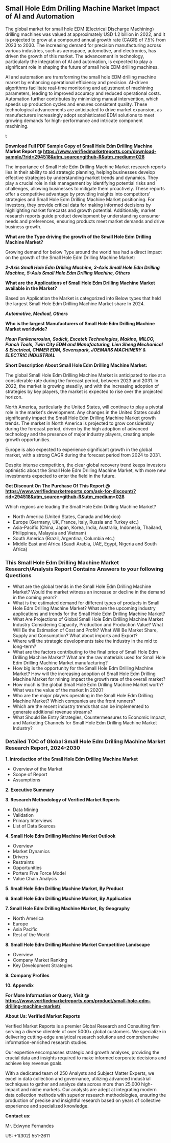 <h2>Small Hole Edm Drilling Machine Market Impact of AI and Automation</h2><p>The global market for small hole EDM (Electrical Discharge Machining) drilling machines was valued at approximately USD 1.2 billion in 2022, and it is projected to grow at a compound annual growth rate (CAGR) of 7.5% from 2023 to 2030. The increasing demand for precision manufacturing across various industries, such as aerospace, automotive, and electronics, has driven the growth of this market. The advancement in technology, particularly the integration of AI and automation, is expected to play a significant role in shaping the future of small hole EDM drilling machines.</p><p>AI and automation are transforming the small hole EDM drilling machine market by enhancing operational efficiency and precision. AI-driven algorithms facilitate real-time monitoring and adjustment of machining parameters, leading to improved accuracy and reduced operational costs. Automation further contributes by minimizing manual intervention, which speeds up production cycles and ensures consistent quality. These technological advancements are anticipated to drive market expansion, as manufacturers increasingly adopt sophisticated EDM solutions to meet growing demands for high-performance and intricate component machining.</p>t</p><p id="" class=""><strong>Download Full PDF Sample Copy of Small Hole Edm Drilling Machine Market Report @ <a href="https://www.verifiedmarketreports.com/download-sample/?rid=294518&utm_source=github-R&utm_medium=028" target="_blank">https://www.verifiedmarketreports.com/download-sample/?rid=294518&utm_source=github-R&utm_medium=028</a></strong></p><p>The importance of&nbsp;Small Hole Edm Drilling Machine Market research reports lies in their ability to aid strategic planning, helping businesses develop effective strategies by understanding market trends and dynamics. They play a crucial role in risk management by identifying potential risks and challenges, allowing businesses to mitigate them proactively. These reports offer a competitive advantage by providing insights into competitors' strategies and Small Hole Edm Drilling Machine Market positioning. For investors, they provide critical data for making informed decisions by highlighting market forecasts and growth potential. Additionally, market research reports guide product development by understanding consumer needs and preferences, ensuring products meet market demands and drive business growth.</p><p><strong>What are the&nbsp;Type driving the growth of the Small Hole Edm Drilling Machine Market?</strong></p><p id="" class="">Growing demand for below Type around the world has had a direct impact on the growth of the Small Hole Edm Drilling Machine Market:</p><em><strong>2-Axis Small Hole Edm Drilling Machine, 3-Axis Small Hole Edm Drilling Machine, 5-Axis Small Hole Edm Drilling Machine, Others</strong></em></p><strong>What are the&nbsp;Applications&nbsp;of Small Hole Edm Drilling Machine Market available in the Market?</strong></p><p id="" class="">Based on Application the Market is categorized into Below types that held the largest Small Hole Edm Drilling Machine Market share In 2024.</p><em><strong>Automotive, Medical, Others</strong></em></p><strong>Who is the largest Manufacturers of Small Hole Edm Drilling Machine Market worldwide?</strong></p><p><em><strong>Heun Funkenerosion, Sodick, Excetek Technologies, Makino, MILCO, Punch Tools, Twin City EDM and Manufacturing, Lien Sheng Mechanical & Electrical, CHMER EDM, Sevenspark, JOEMARS MACHINERY & ELECTRIC INDUSTRIAL</strong></em></p><p id="" class=""><strong>Short Description About Small Hole Edm Drilling Machine Market:</strong></p><p>The global Small Hole Edm Drilling Machine Market is anticipated to rise at a considerable rate during the forecast period, between 2023 and 2031. In 2022, the market is growing steadily, and with the increasing adoption of strategies by key players, the market is expected to rise over the projected horizon.</p><p>North America, particularly the United States, will continue to play a pivotal role in the market's development. Any changes in the United States could significantly impact the Small Hole Edm Drilling Machine Market growth trends. The market in North America is projected to grow considerably during the forecast period, driven by the high adoption of advanced technology and the presence of major industry players, creating ample growth opportunities.</p><p>Europe is also expected to experience significant growth in the global market, with a strong CAGR during the forecast period from 2024 to 2031.</p><p>Despite intense competition, the clear global recovery trend keeps investors optimistic about the Small Hole Edm Drilling Machine Market, with more new investments expected to enter the field in the future.</p><p id="" class=""><strong>Get Discount On The Purchase Of This Report @ <a href="https://www.verifiedmarketreports.com/ask-for-discount/?rid=294518&utm_source=github-R&utm_medium=028" target="_blank">https://www.verifiedmarketreports.com/ask-for-discount/?rid=294518&utm_source=github-R&utm_medium=028</a></strong></p>Which regions are leading the Small Hole Edm Drilling Machine Market?</p><ul><li>North America (United States, Canada and Mexico)</li><li>Europe (Germany, UK, France, Italy, Russia and Turkey etc.)</li><li>Asia-Pacific (China, Japan, Korea, India, Australia, Indonesia, Thailand, Philippines, Malaysia and Vietnam)</li><li>South America (Brazil, Argentina, Columbia etc.)</li><li>Middle East and Africa (Saudi Arabia, UAE, Egypt, Nigeria and South Africa)</li></ul><h3 id="" class="">This Small Hole Edm Drilling Machine Market Research/Analysis Report Contains Answers to your following Questions</h3><ul><li>What are the global trends in the Small Hole Edm Drilling Machine Market? Would the market witness an increase or decline in the demand in the coming years?</li><li>What is the estimated demand for different types of products in Small Hole Edm Drilling Machine Market? What are the upcoming industry applications and trends for the Small Hole Edm Drilling Machine Market?</li><li>What Are Projections of Global Small Hole Edm Drilling Machine Market Industry Considering Capacity, Production and Production Value? What Will Be the Estimation of Cost and Profit? What Will Be Market Share, Supply and Consumption? What about imports and Export?</li><li>Where will the strategic developments take the industry in the mid to long-term?</li><li>What are the factors contributing to the final price of Small Hole Edm Drilling Machine Market? What are the raw materials used for Small Hole Edm Drilling Machine Market manufacturing?</li><li>How big is the opportunity for the Small Hole Edm Drilling Machine Market? How will the increasing adoption of Small Hole Edm Drilling Machine Market for mining impact the growth rate of the overall market?</li><li>How much is the global Small Hole Edm Drilling Machine Market worth? What was the value of the market In 2020?</li><li>Who are the major players operating in the Small Hole Edm Drilling Machine Market? Which companies are the front runners?</li><li>Which are the recent industry trends that can be implemented to generate additional revenue streams?</li><li>What Should Be Entry Strategies, Countermeasures to Economic Impact, and Marketing Channels for Small Hole Edm Drilling Machine Market Industry?</li></ul><h3 id="" class="">Detailed TOC of Global Small Hole Edm Drilling Machine Market Research Report, 2024-2030</h3><p id="" class=""><strong>1. Introduction of the Small Hole Edm Drilling Machine Market</strong></p><ul><li>Overview of the Market</li><li>Scope of Report</li><li>Assumptions</li></ul><p id="" class=""><strong>2. Executive Summary</strong></p><p id="" class=""><strong>3. Research Methodology of Verified Market Reports</strong></p><ul><li>Data Mining</li><li>Validation</li><li>Primary Interviews</li><li>List of Data Sources</li></ul><p id="" class=""><strong>4. Small Hole Edm Drilling Machine Market Outlook</strong></p><ul><li>Overview</li><li>Market Dynamics</li><li>Drivers</li><li>Restraints</li><li>Opportunities</li><li>Porters Five Force Model</li><li>Value Chain Analysis</li></ul><p id="" class=""><strong>5. Small Hole Edm Drilling Machine Market, By Product</strong></p><p id="" class=""><strong>6. Small Hole Edm Drilling Machine Market, By Application</strong></p><p id="" class=""><strong>7. Small Hole Edm Drilling Machine Market, By Geography</strong></p><ul><li>North America</li><li>Europe</li><li>Asia Pacific</li><li>Rest of the World</li></ul><p id="" class=""><strong>8. Small Hole Edm Drilling Machine Market Competitive Landscape</strong></p><ul><li>Overview</li><li>Company Market Ranking</li><li>Key Development Strategies</li></ul><p id="" class=""><strong>9. Company Profiles</strong></p><p id="" class=""><strong>10. Appendix</strong></p><p id="" class=""><strong>For More Information or Query, Visit @ <a href="https://www.verifiedmarketreports.com/product/small-hole-edm-drilling-machine-market/" target="_blank">https://www.verifiedmarketreports.com/product/small-hole-edm-drilling-machine-market/</a></strong></p><p id="" class=""><strong>About Us: Verified Market Reports</strong></p><p id="" class="">Verified Market Reports is a premier Global Research and Consulting firm serving a diverse clientele of over 5000+ global customers. We specialize in delivering cutting-edge analytical research solutions and comprehensive information-enriched research studies.</p><p id="" class="">Our expertise encompasses strategic and growth analyses, providing the crucial data and insights required to make informed corporate decisions and achieve key revenue goals.</p><p id="" class="">With a dedicated team of 250 Analysts and Subject Matter Experts, we excel in data collection and governance, utilizing advanced industrial techniques to gather and analyze data across more than 25,000 high-impact and niche markets. Our analysts are adept at integrating modern data collection methods with superior research methodologies, ensuring the production of precise and insightful research based on years of collective experience and specialized knowledge.</p><p id="" class=""><strong>Contact us:</strong></p><p id="" class="">Mr. Edwyne Fernandes</p><p id="" class="">US: +1(302) 551-2611</p>